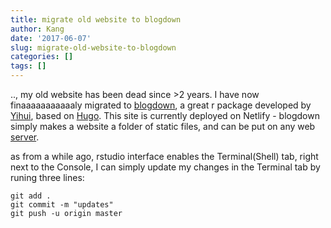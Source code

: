 ```yaml
---
title: migrate old website to blogdown
author: Kang
date: '2017-06-07'
slug: migrate-old-website-to-blogdown
categories: []
tags: []
---
```


.., my old website has been dead since >2 years. I have now finaaaaaaaaaaaly migrated to [blogdown](https://github.com/rstudio/blogdown), a great r package developed by [Yihui](http://yihui.name), based on [Hugo](https://gohugo.io). This site is currently deployed on Netlify - blogdown simply makes a website a folder of static files, and can be put on any web [server](https://bookdown.org/yihui/blogdown/deployment.html).


as from a while ago, rstudio interface enables the Terminal(Shell) tab, right next to the Console, I can simply update my changes in the Terminal tab by runing three lines:
```
git add .
git commit -m "updates"
git push -u origin master
```